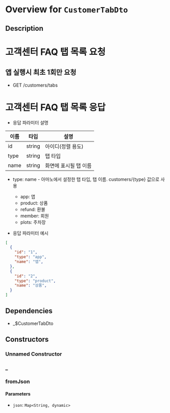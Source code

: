 # Overview for `CustomerTabDto`

## Description

# 고객센터 FAQ 탭 목록 요청
 ## 앱 실행시 최초 1회만 요청

 - GET /customers/tabs

 # 고객센터 FAQ 탭 목록 응답

 - 응답 파라미터 설명

 |이름|타입|설명|
 |-|-|-|
 |id|string|아이디(정렬 용도)|
 |type|string|탭 타입|
 |name|string|화면에 표시될 탭 이름|

 - type: name - 아마노에서 설정한 탭 타입, 탭 이름. customers/{type} 값으로 사용
   - app: 앱
   - product: 상품
   - refund: 환불
   - member: 회원
   - plots: 주차장

 - 응답 파라미터 예시

 ```json
 [
   {
     "id": "1",
     "type": "app",
     "name": "앱",
   },
   {
     "id": "2",
     "type": "product",
     "name": "상품",
   }
 ]
 ```

## Dependencies

- _$CustomerTabDto

## Constructors

### Unnamed Constructor


### _


### fromJson


#### Parameters

- `json`: `Map<String, dynamic>`
